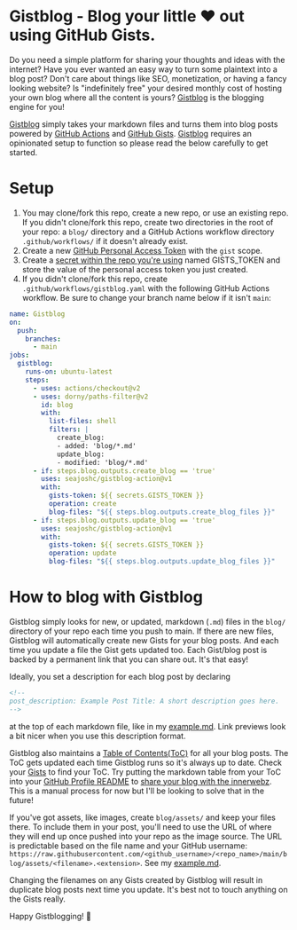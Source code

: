 # Gistblog - Blog your little ❤️ out using GitHub Gists.

Do you need a simple platform for sharing your thoughts and ideas with the internet? Have you ever wanted an easy way to turn some plaintext into a blog post? Don't care about things like SEO, monetization, or having a fancy looking website? Is "indefinitely free" your desired monthly cost of hosting your own blog where all the content is yours? [Gistblog](https://github.com/seajoshc/gistblog-action#readme) is the blogging engine for you!

[Gistblog](https://github.com/seajoshc/gistblog-action#readme) simply takes your markdown files and turns them into blog posts powered by [GitHub Actions](https://github.com/features/actions) and [GitHub Gists](https://gist.github.com/). [Gistblog](https://github.com/seajoshc/gistblog-action) requires an opinionated setup to function so please read the below carefully to get started.

# Setup

1. You may clone/fork this repo, create a new repo, or use an existing repo. If you didn't clone/fork this repo, create two directories in the root of your repo: a `blog/` directory and a GitHub Actions workflow directory `.github/workflows/` if it doesn't already exist.
1. Create a new [GitHub Personal Access Token](https://docs.github.com/en/authentication/keeping-your-account-and-data-secure/creating-a-personal-access-token) with the `gist` scope.
1. Create a [secret within the repo you're using](https://docs.github.com/en/actions/security-guides/encrypted-secrets) named GISTS_TOKEN and store the value of the personal access token you just created.
1. If you didn't clone/fork this repo, create `.github/workflows/gistblog.yaml` with the following GitHub Actions workflow. Be sure to change your branch name below if it isn't `main`:

```yaml
name: Gistblog
on:
  push:
    branches:
      - main
jobs:
  gistblog:
    runs-on: ubuntu-latest
    steps:
      - uses: actions/checkout@v2
      - uses: dorny/paths-filter@v2
        id: blog
        with:
          list-files: shell
          filters: |
            create_blog:
            - added: 'blog/*.md'
            update_blog:
            - modified: 'blog/*.md'
      - if: steps.blog.outputs.create_blog == 'true'
        uses: seajoshc/gistblog-action@v1
        with:
          gists-token: ${{ secrets.GISTS_TOKEN }}
          operation: create
          blog-files: "${{ steps.blog.outputs.create_blog_files }}"
      - if: steps.blog.outputs.update_blog == 'true'
        uses: seajoshc/gistblog-action@v1
        with:
          gists-token: ${{ secrets.GISTS_TOKEN }}
          operation: update
          blog-files: "${{ steps.blog.outputs.update_blog_files }}"
```

# How to blog with Gistblog

Gistblog simply looks for new, or updated, markdown (`.md`) files in the `blog/` directory of your repo each time you push to main. If there are new files, Gistblog will automatically create new Gists for your blog posts. And each time you update a file the Gist gets updated too. Each Gist/blog post is backed by a permanent link that you can share out. It's that easy!

Ideally, you set a description for each blog post by declaring

```html
<!--
post_description: Example Post Title: A short description goes here. 
-->
```

at the top of each markdown file, like in my [example.md](./blog/example.md). Link previews look a bit nicer when you use this description format.

Gistblog also maintains a [Table of Contents(ToC)](https://gist.github.com/seajoshc/d898750deca042b9b241ad8b79bcac96) for all your blog posts. The ToC gets updated each time Gistblog runs so it's always up to date. Check your [Gists](https://gist.github.com) to find your ToC. Try putting the markdown table from your ToC into your [GitHub Profile README](https://docs.github.com/en/account-and-profile/setting-up-and-managing-your-github-profile/customizing-your-profile/managing-your-profile-readme) to [share your blog with the innerwebz](https://github.com/seajoshc). This is a manual process for now but I'll be looking to solve that in the future!

If you've got assets, like images, create `blog/assets/` and keep your files there. To include them in your post, you'll need to use the URL of where they will end up once pushed into your repo as the image source. The URL is predictable based on the file name and your GitHub username: `https://raw.githubusercontent.com/<github_username>/<repo_name>/main/blog/assets/<filename>.<extension>`. See my [example.md](./blog/example.md).

Changing the filenames on any Gists created by Gistblog will result in duplicate blog posts next time you update. It's best not to touch anything on the Gists really.

Happy Gistblogging! 🎉
